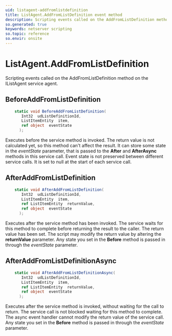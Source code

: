 ```yaml
---
uid: listagent-addfromlistdefinition
title: ListAgent.AddFromListDefinition event method
description: Scripting events called on the AddFromListDefinition method on the ListAgent service agent.
so.generated: true
keywords: netserver scripting
so.topic: reference
so.envir: onsite
---
```

# ListAgent.AddFromListDefinition

Scripting events called on the <see cref='M:IListAgent.AddFromListDefinition'>AddFromListDefinition</see> method on the <see cref='IListAgent'>IListAgent</see>  service agent.

## BeforeAddFromListDefinition
```cs
    static void BeforeAddFromListDefinition(
       Int32  udListDefinitionId,
       ListItemEntity  item,
       ref object  eventState
      );
```
Executes before the service method is invoked.
The return value is not calculated yet, so this method can't affect the result.
It can store some state in the *eventState* parameter, that is passed to the **After** and **AfterAsync** methods in this service call.
Event state is not preserved between different service calls. It is set to null at the start of each service call.
## AfterAddFromListDefinition
```cs
    static void AfterAddFromListDefinition(
       Int32  udListDefinitionId,
       ListItemEntity  item,
       ref ListItemEntity  returnValue,
       ref object  eventState
      );
```
Executes after the service method has been invoked. The service waits for this method to complete before returning the result to the caller.
The return value has been set. The script may modify the return value by altering the **returnValue** parameter.
Any state you set in the **Before** method is passed in through the *eventState* parameter.
## AfterAddFromListDefinitionAsync
```cs
    static void AfterAddFromListDefinitionAsync(
       Int32  udListDefinitionId,
       ListItemEntity  item,
       ref ListItemEntity  returnValue,
       ref object  eventState
      );
```
Executes after the service method is invoked, without waiting for the call to return.
The service call is not blocked waiting for this method to complete.
The async event handler cannot modify the return value of the service call.
Any state you set in the **Before** method is passed in through the *eventState* parameter.

